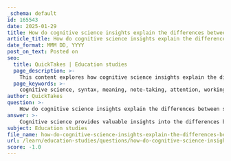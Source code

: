 ```yaml
---
_schema: default
id: 165543
date: 2025-01-29
title: How do cognitive science insights explain the differences between syntax and meaning in note-taking?
article_title: How do cognitive science insights explain the differences between syntax and meaning in note-taking?
date_format: MMM DD, YYYY
post_on_text: Posted on
seo:
  title: QuickTakes | Education studies
  page_description: >-
    This content explores how cognitive science insights explain the differences between syntax and meaning in note-taking, highlighting the impact of attention, working memory limitations, and effective strategies for improving retention and understanding.
  page_keywords: >-
    cognitive science, syntax, meaning, note-taking, attention, working memory, information retention, note-taking strategies, visual note-taking, mind mapping, paper vs computer, handwriting, deeper processing
author: QuickTakes
question: >-
    How do cognitive science insights explain the differences between syntax and meaning in note-taking?
answer: >-
    Cognitive science provides valuable insights into the differences between syntax and meaning in note-taking, particularly in how attention and cognitive processing affect information retention.\n\n1. **Attention and Syntax**: Attention is the cognitive process of selectively focusing on specific information while ignoring distractions. In the context of note-taking, when students concentrate on the syntax—such as the arrangement of words and phrases—they may become preoccupied with the mechanics of writing or typing. This focus can detract from their ability to grasp the underlying meaning of the material being presented. As a result, students may end up with notes that are well-structured in terms of syntax but lack depth in understanding, leading to poorer retention of the information.\n\n2. **Working Memory Limitations**: Cognitive science research indicates that working memory can only handle a limited amount of information at one time, often cited as around four "chunks" of information. When students take notes, especially in a fast-paced lecture, they may prioritize recording the syntax of the spoken words over processing their meaning. This can lead to a situation where the notes are a verbatim transcription of the lecture rather than a meaningful representation of the concepts being discussed.\n\n3. **Implications for Note-Taking Strategies**: Effective note-taking strategies should aim to balance the focus on syntax and meaning. For instance, methods such as visual note-taking, mind mapping, or iterative note-taking encourage students to engage with the material more deeply, promoting understanding rather than mere transcription. These strategies help students to organize information in a way that enhances retention and comprehension, allowing them to connect ideas and concepts rather than just recording them.\n\n4. **Paper vs. Computer Note-Taking**: The choice between paper and computer note-taking also plays a role in this dynamic. Research has shown that writing by hand can encourage deeper processing of information, as it typically requires more cognitive effort than typing. This effort can lead to better retention of meaning, as students are less likely to focus solely on syntax when they are limited by the slower pace of handwriting.\n\nIn summary, cognitive science highlights the importance of understanding the interplay between syntax and meaning in note-taking. By recognizing the limitations of attention and working memory, students can adopt more effective note-taking strategies that prioritize meaningful engagement with the material, ultimately enhancing their learning and retention.
subject: Education studies
file_name: how-do-cognitive-science-insights-explain-the-differences-between-syntax-and-meaning-in-notetaking.md
url: /learn/education-studies/questions/how-do-cognitive-science-insights-explain-the-differences-between-syntax-and-meaning-in-notetaking
score: -1.0
---
```


&nbsp;